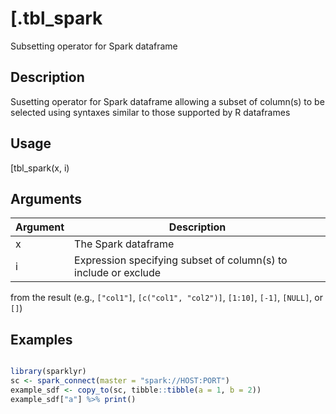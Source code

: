 # [.tbl_spark


Subsetting operator for Spark dataframe




## Description

Susetting operator for Spark dataframe allowing a subset of column(s) to be
selected using syntaxes similar to those supported by R dataframes





## Usage

[tbl_spark(x, i)





## Arguments


Argument      |Description
------------- |----------------
x | The Spark dataframe
i | Expression specifying subset of column(s) to include or exclude
from the result (e.g., `["col1"]`, `[c("col1", "col2")]`, `[1:10]`, `[-1]`,
`[NULL]`, or `[]`)






## Examples


```r

library(sparklyr)
sc <- spark_connect(master = "spark://HOST:PORT")
example_sdf <- copy_to(sc, tibble::tibble(a = 1, b = 2))
example_sdf["a"] %>% print()

```





